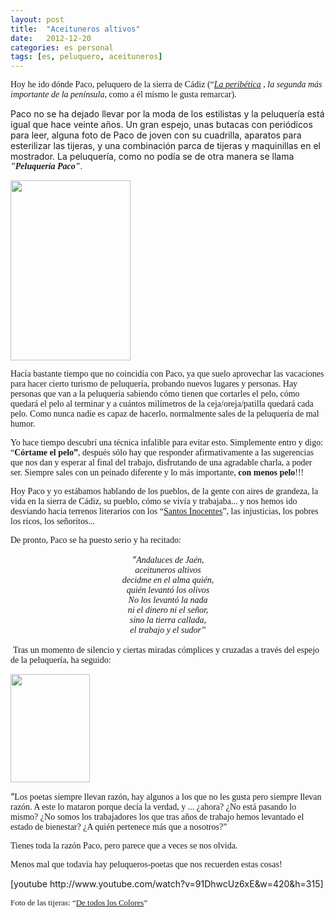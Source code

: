 ```yaml
---
layout: post
title:  "Aceituneros altivos"
date:   2012-12-20
categories: es personal
tags: [es, peluquero, aceituneros]
---
```

<span style="font-family:'Ubuntu Light';"></span><span style="font-family:'Ubuntu Light';">Hoy he ido dónde Paco, peluquero de la sierra de Cádiz (“</span><i style="font-family:'Ubuntu Light';"><a title="Peribética" href="http://es.wikipedia.org/wiki/Cordillera_Penib%C3%A9tica" target="_blank">La peribética</a>&nbsp;, la segunda más importante de la península</i><span style="font-family:'Ubuntu Light';">, como a él mismo le gusta remarcar). 
  
Paco no se ha dejado llevar por la moda de los estilistas y la peluquería está igual que hace veinte años. Un gran espejo, unas butacas con periódicos para leer, alguna foto de Paco de joven con su cuadrilla, aparatos para esterilizar las tijeras, y una combinación parca de tijeras y maquinillas en el mostrador. La peluquería, como no podía se de otra manera se llama </span><em style="font-family:'Ubuntu Light';"><strong>"Peluquería Paco"</strong></em><span style="font-family:'Ubuntu Light';">.&nbsp;</span>

<img class="alignleft" src="http://farm5.staticflickr.com/4015/4456231180_69aa79d4b4.jpg" alt="" width="192" height="288">

<p><span style="font-family:'Ubuntu Light';">Hacía bastante tiempo que no coincidía con Paco, ya que suelo aprovechar las vacaciones para hacer cierto turismo de peluquería, probando nuevos lugares y personas. Hay personas que van a la peluquería sabiendo cómo tienen que cortarles el pelo, cómo quedará el pelo al terminar y a cuántos milímetros de la ceja/oreja/patilla quedará cada pelo. Como nunca nadie es capaz de hacerlo, normalmente sales de la peluquería de mal humor. </span></p>
<p><!--more--></p>
<p><span style="font-family:'Ubuntu Light';">Yo hace tiempo descubrí una técnica infalible para evitar esto. Simplemente entro y digo: “<b>Córtame el pelo”</b>, después sólo hay que responder afirmativamente a las sugerencias que nos dan y esperar al final del trabajo, disfrutando de una agradable charla, a poder ser. Siempre sales con un peinado diferente y lo más importante, <b>con menos pelo</b>!!!</span></p>
<p><span style="font-family:'Ubuntu Light';">Hoy Paco y yo estábamos hablando de los pueblos, de la gente con aires de grandeza, la vida en la sierra de Cádiz, su pueblo, cómo se vivía y trabajaba... y nos hemos ido desviando hacia terrenos literarios con los “<a href="http://es.wikipedia.org/wiki/Los_santos_inocentes_(novela)">Santos Inocentes</a>”, las injusticias, los pobres los ricos, los señoritos... </span></p>
<p><span style="font-family:'Ubuntu Light';">De pronto, Paco se ha puesto serio y ha recitado:</span></p>
<p align="CENTER"><em>“<span style="font-family:'Ubuntu Light';">Andaluces de Jaén,<br>
</span><span style="font-family:'Ubuntu Light';">aceituneros altivos<br>
decidme en el alma quién,<br>
quién levantó los olivos<br>
No los levantó la nada<br>
ni el dinero ni el señor,<br>
sino la tierra callada,<br>
el trabajo y el sudor”</span></em></p>
<p>&nbsp;<span style="font-family:'Ubuntu Light';">Tras un momento de silencio y ciertas miradas cómplices y cruzadas a través del espejo de la peluquería, ha seguido:</span></p>
<p><a href="http://es.wikipedia.org/wiki/Miguel_Hern%C3%A1ndez"><img class="   " src="http://upload.wikimedia.org/wikipedia/commons/0/0e/Miguel_hernandez.jpg" alt="" width="127" height="173"></a></p>
<p align="LEFT">“<span style="font-family:'Ubuntu Light';">Los poetas siempre llevan razón, hay algunos a los que no les gusta pero siempre llevan razón. A este lo mataron porque decía la verdad, y ... ¿ahora? ¿No está pasando lo mismo? ¿No somos los trabajadores los que tras años de trabajo hemos levantado el estado de bienestar? ¿A quién pertenece más que a nosotros?”</span></p>
<p align="LEFT"><span style="font-family:'Ubuntu Light';">Tienes toda la razón Paco, pero parece que a veces se nos olvida.</span></p>
<p align="LEFT"><span style="font-family:'Ubuntu Light';">Menos mal que todavía hay peluqueros-poetas que nos recuerden estas cosas!</span></p>
<p align="LEFT">[youtube http://www.youtube.com/watch?v=91DhwcUz6xE&amp;w=420&amp;h=315]</p>
<p align="LEFT"><span style="font-family:'Ubuntu Light';"><span style="font-size:small;">Foto de las tijeras: “<a href="http://www.flickr.com/photos/nachoeuropa/">De todos los Colores</a>”</span></span></p>
<p align="LEFT"></p>
